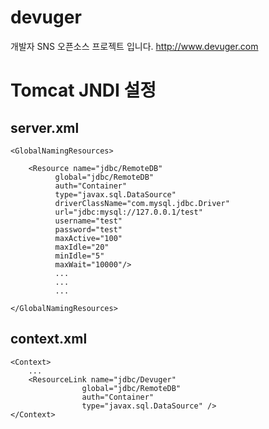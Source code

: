 devuger
=======

개발자 SNS 오픈소스 프로젝트 입니다.
http://www.devuger.com


# Tomcat JNDI 설정 

## server.xml

    <GlobalNamingResources>

        <Resource name="jdbc/RemoteDB"
		      global="jdbc/RemoteDB"
		      auth="Container"
		      type="javax.sql.DataSource"
		      driverClassName="com.mysql.jdbc.Driver"
		      url="jdbc:mysql://127.0.0.1/test"
		      username="test"
		      password="test"
		      maxActive="100"
		      maxIdle="20"
		      minIdle="5"
		      maxWait="10000"/>
              ...
              ...
              ...

    </GlobalNamingResources>


## context.xml

    <Context>
        ...
        <ResourceLink name="jdbc/Devuger"
                    global="jdbc/RemoteDB"
                    auth="Container"
                    type="javax.sql.DataSource" />
    </Context>




